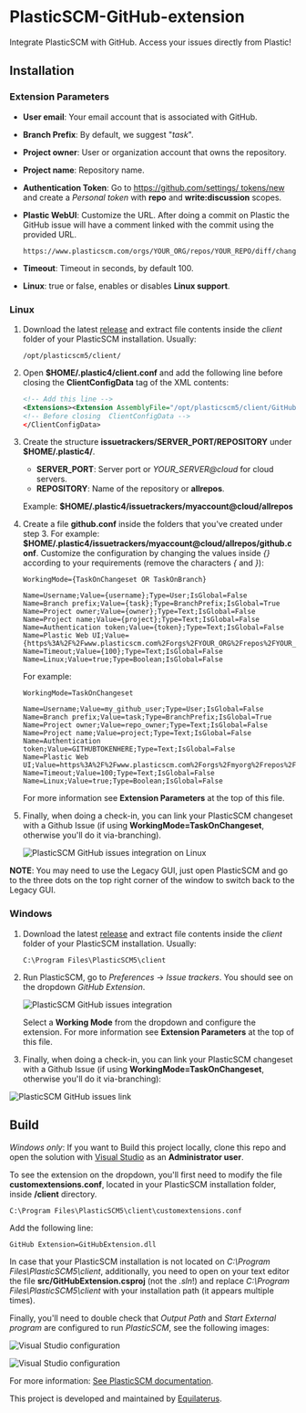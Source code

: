 # PlasticSCM-GitHub-extension

Integrate PlasticSCM with GitHub. Access your issues directly from Plastic!

## Installation

### Extension Parameters

* **User email**: Your email account that is associated with GitHub.
* **Branch Prefix**: By default, we suggest "*task*".
* **Project owner**: User or organization account that owns the repository.
* **Project name**: Repository name.
* **Authentication Token**: Go to [https://github.com/settings/  tokens/new](https://github.com/settings/tokens/new) and create a *Personal token* with **repo** and **write:discussion** scopes.
* **Plastic WebUI**: Customize the URL. After doing a commit on Plastic the GitHub issue will have a comment linked with the commit using the provided URL.

	```
	https://www.plasticscm.com/orgs/YOUR_ORG/repos/YOUR_REPO/diff/changeset/
	```
	
* **Timeout**: Timeout in seconds, by default 100.
* **Linux**: true or false, enables or disables **Linux support**.

### Linux

1. Download the latest [release](https://github.com/equilaterus-gamestudios/PlasticSCM-GitHub-extension/releases) and extract file contents inside the *client* folder of your PlasticSCM installation. Usually:

    ```
    /opt/plasticscm5/client/
    ```

2. Open **$HOME/.plastic4/client.conf** and add the following line before closing the **ClientConfigData** tag of the XML contents:

  	```xml
  	<!-- Add this line -->
	<Extensions><Extension AssemblyFile="/opt/plasticscm5/client/GitHubExtension.dll" /></Extensions>
	<!-- Before closing  ClientConfigData -->
	</ClientConfigData>
	```

3. Create the structure **issuetrackers/SERVER_PORT/REPOSITORY** under **$HOME/.plastic4/**.

   * **SERVER_PORT**: Server port or *YOUR_SERVER@cloud* for cloud servers.
   * **REPOSITORY**: Name of the repository or **allrepos**.

   Example: **$HOME/.plastic4/issuetrackers/myaccount@cloud/allrepos**

4. Create a file **github.conf** inside the folders that you've created under step 3. For example: **$HOME/.plastic4/issuetrackers/myaccount@cloud/allrepos/github.conf**. Customize the configuration by changing the values inside *{}* according to your requirements (remove the characters *{* and *}*):

   	```
	WorkingMode={TaskOnChangeset OR TaskOnBranch}

	Name=Username;Value={username};Type=User;IsGlobal=False
	Name=Branch prefix;Value={task};Type=BranchPrefix;IsGlobal=True
	Name=Project owner;Value={owner};Type=Text;IsGlobal=False
	Name=Project name;Value={project};Type=Text;IsGlobal=False
	Name=Authentication token;Value={token};Type=Text;IsGlobal=False
	Name=Plastic Web UI;Value={https%3A%2F%2Fwww.plasticscm.com%2Forgs%2FYOUR_ORG%2Frepos%2FYOUR_REPO%2Fdiff%2Fchangeset%2F};Type=Text;IsGlobal=False
	Name=Timeout;Value={100};Type=Text;IsGlobal=False
	Name=Linux;Value=true;Type=Boolean;IsGlobal=False
   	```

	For example:

	```
	WorkingMode=TaskOnChangeset

	Name=Username;Value=my_github_user;Type=User;IsGlobal=False
	Name=Branch prefix;Value=task;Type=BranchPrefix;IsGlobal=True
	Name=Project owner;Value=repo_owner;Type=Text;IsGlobal=False
	Name=Project name;Value=project;Type=Text;IsGlobal=False
	Name=Authentication token;Value=GITHUBTOKENHERE;Type=Text;IsGlobal=False
	Name=Plastic Web UI;Value=https%3A%2F%2Fwww.plasticscm.com%2Forgs%2Fmyorg%2Frepos%2Fproject%2Fdiff%2Fchangeset%2F;Type=Text;IsGlobal=False
	Name=Timeout;Value=100;Type=Text;IsGlobal=False
	Name=Linux;Value=true;Type=Boolean;IsGlobal=False
   	```

	For more information see **Extension Parameters** at the top of this file.

5.  Finally, when doing a check-in, you can link your PlasticSCM changeset with a Github Issue (if using **WorkingMode=TaskOnChangeset**, otherwise you'll do it via-branching).

	![PlasticSCM GitHub issues integration on Linux](_docs/linux.png)

**NOTE**: You may need to use the Legacy GUI, just open PlasticSCM and go to the three dots on the top right corner of the window to switch back to the Legacy GUI.

### Windows

1. Download the latest [release](https://github.com/equilaterus-gamestudios/PlasticSCM-GitHub-extension/releases) and extract file contents inside the *client* folder of your PlasticSCM installation. Usually:

    ```
    C:\Program Files\PlasticSCM5\client
    ```

2. Run PlasticSCM, go to *Preferences* -> *Issue trackers*. You should see on the dropdown *GitHub Extension*.

    ![PlasticSCM GitHub issues integration](_docs/basic-configuration.png)

    Select a **Working Mode** from the dropdown and configure the extension. For more information see **Extension Parameters** at the top of this file.

3. Finally, when doing a check-in, you can link your PlasticSCM changeset with a Github Issue (if using **WorkingMode=TaskOnChangeset**, otherwise you'll do it via-branching):

![PlasticSCM GitHub issues link](_docs/changeset-link-task.png)


## Build

*Windows only*: If you want to Build this project locally, clone this repo and open the solution with [Visual Studio](https://visualstudio.microsoft.com/es/) as an **Administrator user**.

To see the extension on the dropdown, you'll first need to modify the file **customextensions.conf**, located in your PlasticSCM installation folder, inside **/client** directory.

```
C:\Program Files\PlasticSCM5\client\customextensions.conf
```

Add the following line:

```
GitHub Extension=GitHubExtension.dll
```

In case that your PlasticSCM installation is not located on *C:\Program Files\PlasticSCM5\client*, additionally, you need to open on your text editor the file **src/GitHubExtension.csproj** (not the *.sln*!) and replace *C:\Program Files\PlasticSCM5\client* with your installation path (it appears multiple times).

Finally, you'll need to double check that *Output Path* and  *Start External program* are configured to run *PlasticSCM*, see the following images:

![Visual Studio configuration](_docs/debug-1.png)

![Visual Studio configuration](_docs/debug-2.png)

For more information: [See PlasticSCM documentation](https://www.plasticscm.com/documentation/extensions/plastic-scm-version-control-task-and-issue-tracking-guide#WritingPlasticSCMcustomextensions).

This project is developed and maintained by [Equilaterus](https://www.equilaterussoftworks.com/).